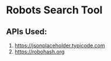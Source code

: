 # Robots Search Tool

## APIs Used: 
1. https://jsonplaceholder.typicode.com
2. https://robohash.org